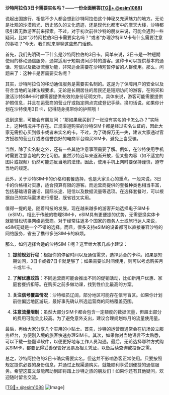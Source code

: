 **沙特阿拉伯3日卡需要实名吗？——一份全面解答[[TG💪+ @esim1088](https://t.me/s/esim1088)]**

说起出国旅行，相信不少人都会想到沙特阿拉伯这个神秘又充满魅力的地方。无论是壮观的沙漠风光、历史悠久的文化遗迹，还是现代化都市中的摩天大楼，沙特都吸引着无数游客前来探索。不过，对于初次前往沙特的朋友来说，可能会遇到一些疑问，比如“沙特阿拉伯3日卡需要实名吗？”或者“办理沙特SIM卡有什么需要注意的事项？”今天，我们就来聊聊这些热门话题。

首先，我们先明确一下什么是沙特阿拉伯的3日卡。简单来说，3日卡是一种短期使用的移动通信服务，通常适用于短期访问沙特的游客。这种卡可以提供基本的通话、短信以及数据流量功能，非常适合需要在沙特短暂停留的人群使用。那么，问题来了：这种卡是否需要实名呢？

其实，沙特阿拉伯的移动通信服务是需要实名制的。这是为了保障用户的安全以及符合当地的法律法规要求。无论是长期居住的居民还是短期访问的游客，在购买和激活沙特SIM卡时都需要提供有效的身份证明文件。具体来说，游客可能需要提供护照信息，并且在运营商的营业厅或指定网点完成登记手续。换句话说，如果你计划在沙特使用3日卡，记得随身携带你的护照哦！

说到这里，可能会有朋友问：“那如果我买到了一张没有实名的卡怎么办？”实际上，这种情况并不存在。正规渠道购买的沙特SIM卡都是经过实名认证的，因此大家无需担心买到假卡或者未实名的卡。不过，为了确保万无一失，建议大家通过官方授权的营业厅或者信誉良好的电商平台购买SIM卡，避免上当受骗。

当然，除了实名制之外，还有一些其他注意事项需要了解。例如，在沙特使用手机时需要注意当地的文化习俗。虽然沙特近年来逐渐开放，但某些内容（如不适宜的图片或视频）仍然可能违反当地的法律。因此，使用手机上网时要保持谨慎，遵守当地的规定。

此外，关于沙特SIM卡的价格和套餐选择，也是大家关心的重点。一般来说，3日卡的价格相对实惠，适合预算有限的游客。而运营商提供的套餐种类也相当丰富，包括基础语音通话、国际长途、短信以及数据流量等选项。在选择套餐时，可以根据自己的实际需求进行搭配，既省钱又实用。

值得一提的是，随着科技的发展，现在越来越多的游客开始选择电子SIM卡（eSIM）。相比于传统的物理SIM卡，eSIM具有更便捷的优势，无需更换实体卡就能轻松切换网络运营商。对于经常往返多个国家的商务人士或旅行达人来说，eSIM无疑是一个不错的选择。而且，很多支持eSIM的设备都可以直接兼容沙特的网络服务，省去了携带多张SIM卡的麻烦。

那么，如何选择合适的沙特SIM卡呢？这里给大家几点小建议：

1. **提前规划行程**：根据你的停留时间以及通信需求，选择适合的卡种。如果是短期访问，3日卡或者7日卡就足够了；如果需要长时间使用，则可以考虑购买月卡或年卡。

2. **了解优惠政策**：不同运营商可能会推出不同的促销活动，比如新用户优惠、家庭套餐折扣等。在购买之前多做功课，找到性价比最高的方案。

3. **关注信号覆盖情况**：沙特幅员辽阔，部分地区可能存在信号盲区。如果你计划前往偏远地区游玩，最好事先确认所选运营商的网络覆盖范围。

4. **注意流量限制**：虽然大部分SIM卡都会包含一定额度的数据流量，但超出部分的费用可能会比较高。为了避免意外支出，建议合理规划每月的流量使用量。

最后，再给大家分享几个实用的小贴士。首先，沙特的运营商通常会在机场设立服务柜台，方便刚入境的旅客快速办理SIM卡。其次，如果你对当地语言不太熟悉，可以下载一些翻译软件，以便更好地与工作人员沟通。最后，无论选择哪种方式购买SIM卡，都要记得妥善保管好发票及相关凭证，以备后续查询或投诉之需。

总之，沙特阿拉伯的3日卡确实需要实名，但这并不影响游客正常使用。只要按照规定提供必要的身份信息，并通过正规渠道购买，就能顺利享受到便捷的通信服务。希望这篇文章能帮助到即将踏上沙特之旅的朋友们！如果你还有其他疑问，欢迎随时留言交流。

[[TG💪+ @esim1088](https://t.me/s/esim1088) ![Image](https://i.postimg.cc/4NQfJmqS/Snipaste-2025-05-13-00-14-12.png)]
